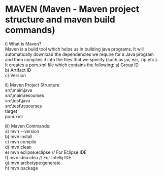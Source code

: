 # MAVEN (Maven - Maven project structure and maven build commands)

i) What is Maven?\
Maven is a build tool which helps us in building java programs. It will automatically download the dependencies we require for a Java program and then complies it into the files that we specify (such as jar, ear, zip etc.). It creates a pom.xml file which contains the following:
a) Group ID\
b) Artifact ID\
c) Version

ii) Maven Project Structure:\
src\main\java\
src\main\resourses\
src\test\java\
src\test\resourses\
target\
pom.xml

iii) Maven Commands:\
a) mvn --version\
b) mvn install\
c) mvn compile\
d) mvn clean \
e) mvn eclipse:eclipse // For Eclipse IDE\
f) mvn idea:idea // For Intellij IDE\
g) mvn archetype:generate\
h) mvn package